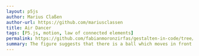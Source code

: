 ```yaml
---  
layout: p5js
author: Marius Claßen
author-url: https://github.com/mariusclassen
title: Air Dancer
tags: [P5.js, motion, law of connected elements]
permalink: https://github.com/fabianmoronzirfas/gestalten-in-code/tree/master/motion/air-dancer
summary: The figure suggests that there is a ball which moves in front of two lines. One end of each line and the ball are connected to the position of the mouse.
---  
```

